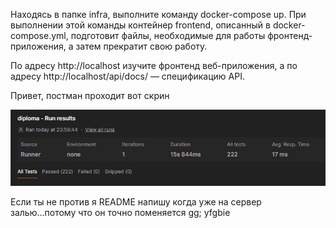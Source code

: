 Находясь в папке infra, выполните команду docker-compose up. При выполнении этой команды контейнер frontend, описанный в docker-compose.yml, подготовит файлы, необходимые для работы фронтенд-приложения, а затем прекратит свою работу.

По адресу http://localhost изучите фронтенд веб-приложения, а по адресу http://localhost/api/docs/ — спецификацию API.


Привет, постман проходит 
вот скрин

![alt text](image-1.png)


Если ты не против я README напишу когда уже на сервер залью...потому что он точно поменяется
gg; yfgbie
